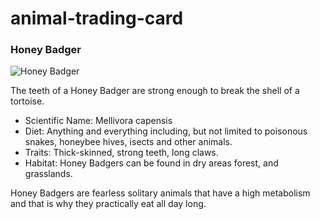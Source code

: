 # animal-trading-card
<!DOCTYPE html>
<html>
<head>
	<meta charset="utf-8">
	<title>Animal Trading Cards</title>
</head>
<body>
	<div>
		<h3>Honey Badger</h3>
		<!-- your favorite animal's image goes here -->
		<img src="" alt="Honey Badger">
		<div>
			<!-- your favorite animal's interesting fact goes here -->
			<p>
				The teeth of a Honey Badger are strong enough to break the shell of a tortoise.
			</p>
			<ul>
				<!-- your favorite animal's list items go here -->
				<li><span>Scientific Name</span>: Mellivora capensis</li>
				<li><span>Diet</span>: Anything and everything including,
					but not limited to poisonous snakes, honeybee hives, isects and other animals.</li>
				<li><span>Traits</span>: Thick-skinned, strong teeth, long claws.</li>
				<li><span>Habitat</span>: Honey Badgers can be found in dry areas forest, and grasslands.</li>
			</ul>
			<!-- your favorite animal's description goes here -->
			<p>
				Honey Badgers are fearless solitary animals that have a high
				metabolism and that is why they practically eat all day long.
			</p>
		</div>
	</div>
</body>
</html>
